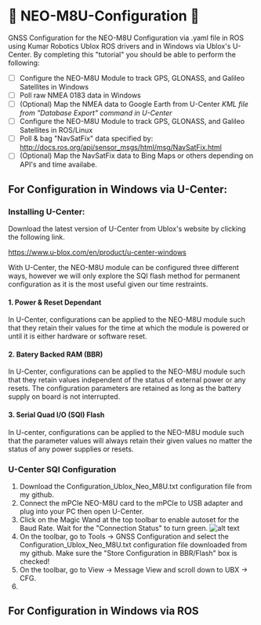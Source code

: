 # :space_invader: NEO-M8U-Configuration :space_invader:
GNSS Configuration for the NEO-M8U Configuration via .yaml file in ROS using Kumar Robotics Ublox ROS drivers and in Windows via Ublox's U-Center. By completing this "tutorial" you should be able to perform the following:

- [ ] Configure the NEO-M8U Module to track GPS, GLONASS, and Galileo Satellites in Windows
- [ ] Poll raw NMEA 0183 data in Windows
- [ ] (Optional) Map the NMEA data to Google Earth from U-Center *KML file from "Database Export" command in U-Center*
- [ ] Configure the NEO-M8U Module to track GPS, GLONASS, and Galileo Satellites in ROS/Linux
- [ ] Poll & bag "NavSatFix" data specified by: http://docs.ros.org/api/sensor_msgs/html/msg/NavSatFix.html
- [ ] (Optional) Map the NavSatFix data to Bing Maps or others depending on API's and time availabe.

## For Configuration in Windows via U-Center:
### Installing U-Center:
Download the latest version of U-Center from Ublox's website by clicking the following link.

https://www.u-blox.com/en/product/u-center-windows

With U-Center, the NEO-M8U module can be configured three different ways, however we will only explore the SQI flash method for permanent configuration as it is the most useful given our time restraints.

  #### 1. Power & Reset Dependant
  In U-Center, configurations can be applied to the NEO-M8U module such that they retain their values for the time at which the 
  module is powered or until it is either hardware or software reset.
  
  #### 2. Batery Backed RAM (BBR)
  In U-Center, configurations can be applied to the NEO-M8U module such that they retain values independent of the status of 
  external power or any resets. The configuration parameters are retained as long as the battery supply on board is not 
  interrupted.
  
  #### 3. Serial Quad I/O (SQI) Flash
  In U-center, configurations can be applied to the NEO-M8U module such that the parameter values will always retain their 
  given values no matter the status of any power supplies or resets.

### U-Center SQI Configuration
1. Download the Configuration_Ublox_Neo_M8U.txt configuration file from my github.
2. Connect the mPCIe NEO-M8U card to the mPCIe to USB adapter and plug into your PC then open U-Center.
3. Click on the Magic Wand at the top toolbar to enable autoset for the Baud Rate. Wait for the "Connection Status" to turn green.
![alt text](http://andrea-toscano.com/wp-content/uploads/2015/05/U-Center-magic-wand.png)
4. On the toolbar, go to Tools -> GNSS Configuration and select the Configuration_Ublox_Neo_M8U.txt configuration file downloaded from my github. Make sure the "Store Configuration in BBR/Flash" box is checked!
5. On the toolbar, go to View -> Message View and scroll down to UBX -> CFG.
6. 


## For Configuration in Windows via ROS

